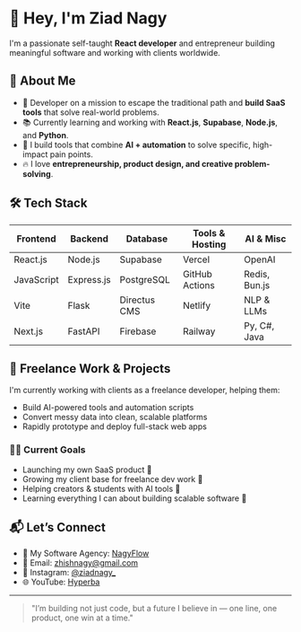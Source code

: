 # 👋 Hey, I'm Ziad Nagy

I'm a passionate self-taught **React developer** and entrepreneur building meaningful software and working with clients worldwide.

## 🚀 About Me

- 🎯 Developer on a mission to escape the traditional path and **build SaaS tools** that solve real-world problems.
- 📚 Currently learning and working with **React.js**, **Supabase**, **Node.js**, and **Python**.
- 🧠 I build tools that combine **AI + automation** to solve specific, high-impact pain points.
- 🔥 I love **entrepreneurship, product design, and creative problem-solving**.

## 🛠️ Tech Stack

| Frontend     | Backend        | Database       | Tools & Hosting          | AI & Misc |
|--------------|----------------|----------------|---------------------------|----------------|
| React.js     | Node.js        | Supabase       | Vercel                    | OpenAI         |
| JavaScript   | Express.js     | PostgreSQL     | GitHub Actions            | Redis, Bun.js  |
| Vite         | Flask          | Directus CMS   | Netlify                   | NLP & LLMs     |
| Next.js      | FastAPI        | Firebase       | Railway                   | Py, C#, Java   |

## 💼 Freelance Work & Projects

I'm currently working with clients as a freelance developer, helping them:
- Build AI-powered tools and automation scripts
- Convert messy data into clean, scalable platforms
- Rapidly prototype and deploy full-stack web apps

### 👨‍💻 Current Goals

- Launching my own SaaS product 🚀  
- Growing my client base for freelance dev work 💼  
- Helping creators & students with AI tools 📲  
- Learning everything I can about building scalable software 🧠

## 📬 Let’s Connect

- 💼 My Software Agency: [NagyFlow](https://nagyflow.com)
- 📧 Email: zhishnagy@gmail.com
- 🧠 Instagram: [@ziadnagy_](https://instagram.com/ziadnagy_)
- 🌐 YouTube: [Hyperba](https://www.youtube.com/@Hyperba)

---

> "I’m building not just code, but a future I believe in — one line, one product, one win at a time."

